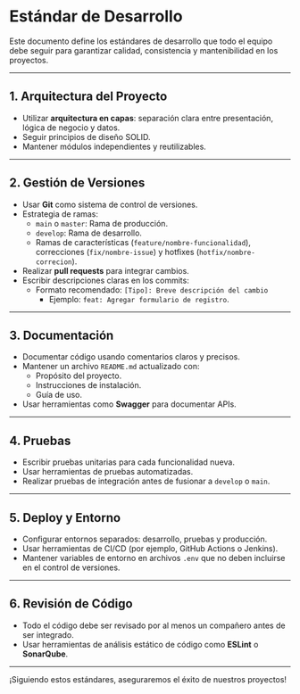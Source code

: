 # Estándar de Desarrollo

Este documento define los estándares de desarrollo que todo el equipo debe seguir para garantizar calidad, consistencia y mantenibilidad en los proyectos.

---

## 1. Arquitectura del Proyecto

- Utilizar **arquitectura en capas**: separación clara entre presentación, lógica de negocio y datos.
- Seguir principios de diseño SOLID.
- Mantener módulos independientes y reutilizables.

---

## 2. Gestión de Versiones

- Usar **Git** como sistema de control de versiones.
- Estrategia de ramas:
  - `main` o `master`: Rama de producción.
  - `develop`: Rama de desarrollo.
  - Ramas de características (`feature/nombre-funcionalidad`), correcciones (`fix/nombre-issue`) y hotfixes (`hotfix/nombre-correcion`).
- Realizar **pull requests** para integrar cambios.
- Escribir descripciones claras en los commits:
  - Formato recomendado: `[Tipo]: Breve descripción del cambio`
    - Ejemplo: `feat: Agregar formulario de registro`.

---

## 3. Documentación

- Documentar código usando comentarios claros y precisos.
- Mantener un archivo `README.md` actualizado con:
  - Propósito del proyecto.
  - Instrucciones de instalación.
  - Guía de uso.
- Usar herramientas como **Swagger** para documentar APIs.

---

## 4. Pruebas

- Escribir pruebas unitarias para cada funcionalidad nueva.
- Usar herramientas de pruebas automatizadas.
- Realizar pruebas de integración antes de fusionar a `develop` o `main`.

---

## 5. Deploy y Entorno

- Configurar entornos separados: desarrollo, pruebas y producción.
- Usar herramientas de CI/CD (por ejemplo, GitHub Actions o Jenkins).
- Mantener variables de entorno en archivos `.env` que no deben incluirse en el control de versiones.

---

## 6. Revisión de Código

- Todo el código debe ser revisado por al menos un compañero antes de ser integrado.
- Usar herramientas de análisis estático de código como **ESLint** o **SonarQube**.

---

¡Siguiendo estos estándares, aseguraremos el éxito de nuestros proyectos!
